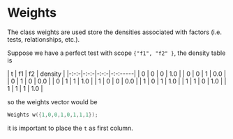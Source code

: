 # Weights

The class weights are used store the densities associated with factors (i.e. tests, relationships, etc.).

Suppose we have a perfect test with scope `{"f1", "f2" }`, the density table is

| t   | f1  | f2  | density |
|-:-:-|-:-:-|-:-:-|-:-:-----|
| 0   | 0   | 0   | 1.0     |
| 0   | 0   | 1   | 0.0     |
| 0   | 1   | 0   | 0.0     |
| 0   | 1   | 1   | 1.0     |
| 1   | 0   | 0   | 0.0     |
| 1   | 0   | 1   | 1.0     |
| 1   | 1   | 0   | 1.0     |
| 1   | 1   | 1   | 1.0     |

so the weights vector would be

```cpp
Weights w({1,0,0,1,0,1,1,1});
```

it is important to place the `t` as first column.